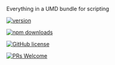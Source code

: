 Everything in a UMD bundle for scripting

[![version](https://img.shields.io/npm/v/@g20/browser.svg)](https://www.npmjs.com/package/@g20/browser)

[![npm downloads](https://img.shields.io/npm/dm/@g20/browser.svg)](https://npm-stat.com/charts.html?package=@g20/browser&from=2022-09-01)

[![GitHub license](https://img.shields.io/badge/license-MIT-blue.svg)](./LICENSE)

[![PRs Welcome](https://img.shields.io/badge/PRs-welcome-brightgreen.svg)](./CONTRIBUTING.md)
